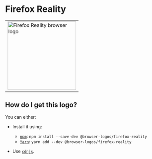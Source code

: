 # Firefox Reality

<table>
    <tr height=230>
        <td>
            <a href="https://github.com/alrra/browser-logos/tree/7c17a5507e9bd4196e7164285d42359a119b239f/src/firefox-reality">
                <img width=220 src="https://raw.githubusercontent.com/alrra/browser-logos/7c17a5507e9bd4196e7164285d42359a119b239f/src/firefox-reality/firefox-reality.svg?sanitize=true" alt="Firefox Reality browser logo">
            </a>
        </td>
    </tr>
</table>

## How do I get this logo?

You can either:

* Install it using:

  * [`npm`][npm]: `npm install --save-dev @browser-logos/firefox-reality`
  * [`Yarn`][yarn]: `yarn add --dev @browser-logos/firefox-reality`

* Use [`cdnjs`][cdnjs].

<!-- Link labels: -->

[cdnjs]: https://cdnjs.com/libraries/browser-logos
[npm]: https://www.npmjs.com/
[yarn]: https://yarnpkg.com/
